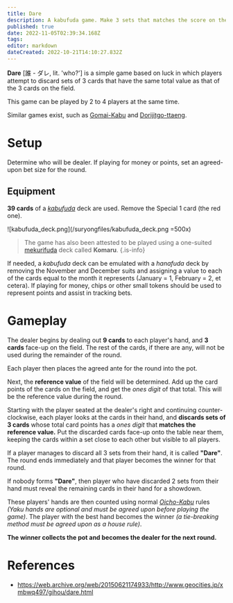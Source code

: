 ```yaml
---
title: Dare
description: A kabufuda game. Make 3 sets that matches the score on the field!
published: true
date: 2022-11-05T02:39:34.168Z
tags: 
editor: markdown
dateCreated: 2022-10-21T14:10:27.832Z
---
```


**Dare** [誰 - ダレ, lit. 'who?'] is a simple game based on luck in which players attempt to discard sets of 3 cards that have the same total value as that of the 3 cards on the field.

This game can be played by 2 to 4 players at the same time.

Similar games exist, such as [Gomai-Kabu](/en/kabufuda/games/gomai-kabu) and [Dorijitgo-ttaeng](/en/hanafuda/games/seotda#dorijitgo-ttaeng).

# Setup
Determine who will be dealer. If playing for money or points, set an agreed-upon bet size for the round.

## Equipment
**39 cards** of a [*kabufuda*](/en/kabufuda) deck are used. Remove the Special 1 card (the red one).

![kabufuda_deck.png](/suryongfiles/kabufuda_deck.png =500x)

> The game has also been attested to be played using a one-suited [mekurifuda](/en/mekurifuda) deck called **Komaru**.
{.is-info}

If needed, a *kabufuda* deck can be emulated with a *hanafuda* deck by removing the November and December suits and assigning a value to each of the cards equal to the month it represents (January = 1, February = 2, et cetera). If playing for money, chips or other small tokens should be used to represent points and assist in tracking bets.

# Gameplay
The dealer begins by dealing out **9 cards** to each player's hand, and **3 cards** face-up on the field. The rest of the cards, if there are any, will not be used during the remainder of the round.

Each player then places the agreed ante for the round into the pot. 

Next, the **reference value** of the field will be determined. Add up the card points of the cards on the field, and get the *ones digit* of that total. This will be the reference value during the round.

Starting with the player seated at the dealer's right and continuing counter-clockwise, each player looks at the cards in their hand, and **discards sets of 3 cards** whose total card points has a *ones digit* that **matches the reference value.** Put the discarded cards face-up onto the table near them, keeping the cards within a set close to each other but visible to all players.

If a player manages to discard all 3 sets from their hand, it is called **"Dare"**. The round ends immediately and that player becomes the winner for that round.

If nobody forms **"Dare"**, then player who have discarded 2 sets from their hand must reveal the remaining cards in their hand for a showdown.

These players' hands are then counted using normal [*Oicho-Kabu*](/en/kabufuda/games/oicho-kabu) rules *(Yaku hands are optional and must be agreed upon before playing the game)*. The player with the best hand becomes the winner *(a tie-breaking method must be agreed upon as a house rule)*. 

**The winner collects the pot and becomes the dealer for the next round.**

# References
- https://web.archive.org/web/20150621174933/http://www.geocities.jp/xmbwq497/gihou/dare.html